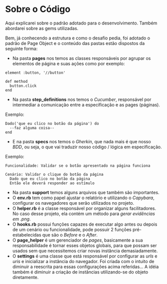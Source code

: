 # Sobre o Código

Aqui explicarei sobre o padrão adotado para o desenvolvimento. Também abordarei sobre as gems utilizadas.

Bem, já conhecendo a estrutura e como o desafio pedia, foi adotado o padrão de Page Object e o conteúdo das pastas estão dispostos da seguinte forma:

- Na pasta **pages** nos temos as classes responsáveis por agrupar os elementos de página e suas ações como por exemplo:

```
element :button, '//button'

def method
  button.click
end
```

- Na pasta **step_definitions** nos temos o *Cucumber*, responsável por intermediar a comunicação entre a especificação e as pages (páginas).

Exemplo:

```
Dado('que eu clico no botão da página') do
  --faz alguma coisa--
end
```

- E na pasta **specs** nos temos o *Gherkin*, que nada mais é que nosso *BDD*, ou seja, o que vai traduzir nosso código / lógica em especificação.

Exemplo:

```
Funcionalidade: Validar se o botão apresentado na página funciona

Cenário: Validar o clique do botão da página
  Dado que eu clico no botão da página
  Então ele deverá responder ao estímulo
```

- Na pasta **support** temos alguns arquivos que também são importantes.
- O **env.rb** tem como papel ajustar o relatório e utilizando o *Capybara*, configurar os navegadores que serão utilizados no projeto.
- O **helper.rb** é a classe responsável por organizar alguns facilitadores. No caso desse projeto, ela contém um método para *gerar evidências em .png*.
- O **hooks.rb** possui funções capazes de executar algo antes ou depois de um cenário ou funcionalidade, pode possuir 2 funções pré-estabelecidas que são o *Before* e o *After*.
- O **page_helper** é um gerenciador de *pages*, basicamente a sua responsabilidade é tornar esses objetos globais, para que possam ser usados sem que necessitemos criar novas instância demasiadamente.
- O **settings** é uma classe que está responsável por configurar as *urls* e *uris* e inicializar a instância do navegador. Foi criada com o intuito de diminuir a reescrita para essas configurações acima referidas... A idéia também é diminuir a criação de instâncias utilizando-se do objeto diretamente.